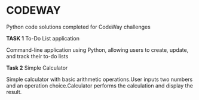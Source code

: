 # CODEWAY
Python code solutions completed for CodeWay challenges

**TASK 1**
To-Do List application

Command-line application using Python, allowing users to create, update, and track their to-do lists

**Task 2**
Simple Calculator

Simple calculator with basic arithmetic operations.User inputs two numbers and an operation choice.Calculator performs the calculation and display the result.
